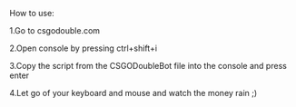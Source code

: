 How to use:

1.Go to csgodouble.com

2.Open console by pressing ctrl+shift+i

3.Copy the script from the CSGODoubleBot file into the console and press enter

4.Let go of your keyboard and mouse and watch the money rain ;)
